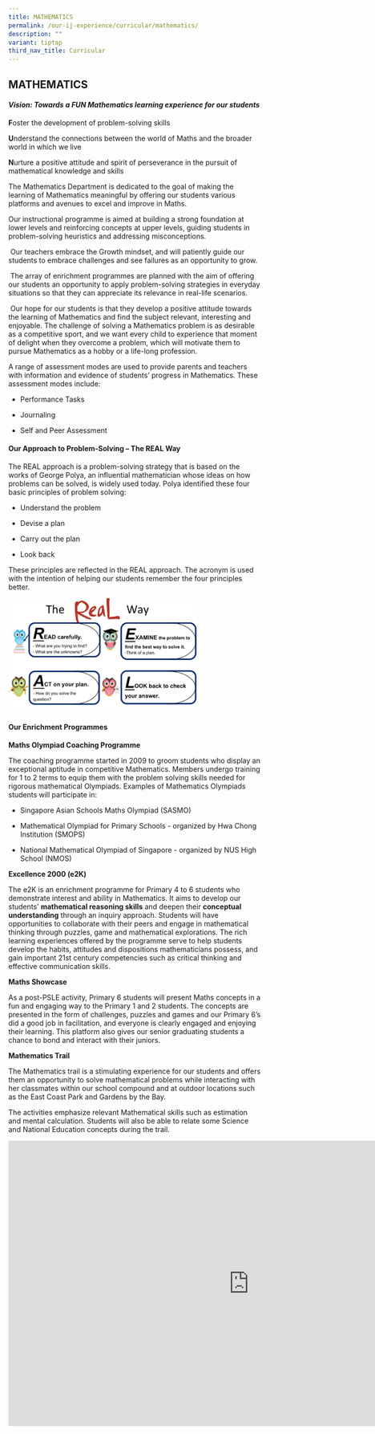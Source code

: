 ```yaml
---
title: MATHEMATICS
permalink: /our-ij-experience/curricular/mathematics/
description: ""
variant: tiptap
third_nav_title: Curricular
---
```

<h2>MATHEMATICS</h2><h4><strong><em>Vision: Towards a FUN Mathematics learning experience for our students</em></strong></h4><p></p><p><strong>F</strong>oster the development of problem-solving skills</p><p><strong>U</strong>nderstand the connections between the world of Maths and the broader world in which we live</p><p><strong>N</strong>urture a positive attitude and spirit of perseverance in the pursuit of mathematical knowledge and skills</p><p>The Mathematics Department is dedicated to the goal of making the learning of Mathematics meaningful by offering our students various platforms and avenues to excel and improve in Maths.</p><p>Our instructional programme is aimed at building a strong foundation at lower levels and reinforcing concepts at upper levels, guiding students in problem-solving heuristics and addressing misconceptions.</p><p>&nbsp;Our teachers embrace the&nbsp;Growth mindset, and will patiently guide our students to embrace challenges and see failures as an opportunity to grow.</p><p>&nbsp;The array of enrichment programmes are planned with the aim of offering our students an opportunity to apply problem-solving strategies in everyday situations so that they can appreciate its relevance in real-life scenarios.</p><p>&nbsp;Our hope for our students is that they develop a positive attitude towards the learning of Mathematics and find the subject relevant, interesting and enjoyable. The challenge of solving a Mathematics problem is as desirable as a competitive sport, and we want every child to experience that moment of delight when they overcome a problem, which will motivate them to pursue Mathematics as a hobby or a life-long profession.</p><p>A range of assessment modes are used to provide parents and teachers with information and evidence of students’ progress in Mathematics. These assessment modes include:</p><ul data-tight="true" class="tight"><li><p>Performance Tasks</p></li><li><p>Journaling</p></li><li><p>Self and Peer Assessment</p></li></ul><h4>Our Approach to Problem-Solving – The REAL Way</h4><p>The REAL approach is a problem-solving strategy that is based on the works of George Polya, an influential mathematician whose ideas on how problems can be solved, is widely used today. Polya identified these four basic principles of problem solving:</p><ul data-tight="true" class="tight"><li><p>Understand the problem</p></li><li><p>Devise a plan</p></li><li><p>Carry out the plan</p></li><li><p>Look back</p></li></ul><p>These principles are reflected in the REAL approach. The acronym is used with the intention of helping our students remember the four principles better.</p><p></p><div class="isomer-image-wrapper"><img style="width: 75%;" height="auto" width="100%" alt="" src="/images/The_Real_Way.jpg"></div><h4><strong>Our Enrichment Programmes</strong></h4><p><strong>Maths Olympiad Coaching Programme</strong></p><p>The coaching programme started in 2009 to groom students who display an exceptional aptitude in competitive Mathematics. Members undergo training for 1 to 2 terms to equip them with the problem solving skills needed for rigorous mathematical Olympiads. Examples of Mathematics Olympiads students will participate in:</p><ul data-tight="true" class="tight"><li><p>Singapore Asian Schools Maths Olympiad (SASMO)</p></li><li><p>Mathematical Olympiad for Primary Schools - organized by Hwa Chong Institution (SMOPS)</p></li><li><p>National Mathematical Olympiad of Singapore - organized by NUS High School (NMOS)</p></li></ul><p><strong>Excellence 2000 (e2K)</strong></p><p>The e2K is an enrichment programme for Primary 4 to 6 students who demonstrate interest and ability in Mathematics. It aims to develop our students’&nbsp;<strong>mathematical reasoning skills</strong>&nbsp;and deepen their&nbsp;<strong>conceptual understanding</strong>&nbsp;through an inquiry approach. Students will have opportunities to collaborate with their peers and engage in mathematical thinking through puzzles, game and mathematical explorations. The rich learning experiences offered by the programme serve to help students develop the habits, attitudes and dispositions mathematicians possess, and gain important 21st&nbsp;century competencies such as critical thinking and effective communication skills.</p><p><strong>Maths Showcase</strong></p><p>As a post-PSLE activity, Primary 6 students will present Maths concepts in a fun and engaging way to the Primary 1 and 2 students. The concepts are presented in the form of challenges, puzzles and games and our Primary 6’s did a good job in facilitation, and everyone is clearly engaged and enjoying their learning. This platform also gives our senior graduating students a chance to bond and interact with their juniors.</p><p><strong>Mathematics Trail</strong></p><p>The Mathematics trail is a stimulating experience for our students and offers them an opportunity to solve mathematical problems while interacting with her classmates within our school compound and at outdoor locations such as the East Coast Park and Gardens by the Bay.</p><p>The activities emphasize relevant Mathematical skills such as estimation and mental calculation. Students will also be able to relate some Science and National Education concepts during the trail.</p><div class="iframe-wrapper"><iframe height="569" width="960" allowfullscreen="true" frameborder="0" src="https://docs.google.com/presentation/d/e/2PACX-1vRUFzU3zXANJNPYrezj38fWGZTpEXElJ0xiLEtdONcp8oJ1-zx6lyRF-atEWfRYbufyCgi-oRNVYzQY/embed?start=true&amp;loop=true&amp;delayms=5000"></iframe></div><p></p><p></p><p></p>